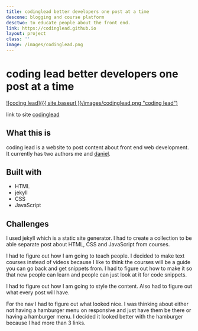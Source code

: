 ```yaml
---
title: codinglead better developers one post at a time
descone: blogging and course platform
desctwo: to educate people about the front end.
link: https://codinglead.github.io
layout: project
class: ''
image: /images/codinglead.png
---
```


# coding lead better developers one post at a time

<a href="https://codinglead.github.io">
    ![coding lead]({{ site.baseurl }}/images/codinglead.png "coding lead")
</a>

link to site [codinglead](https://codinglead.github.io)

## What this is

coding lead is a website to post content about front end web development. It currently has two authors me and [daniel](https://planeswalker1.github.io/).

## Built with

* HTML
 * jekyll
* CSS
* JavaScript

## Challenges

I used jekyll which is a static site generator. I had to create a collection to be able separate post about HTML, CSS and JavaScript from courses.

I had to figure out how I am going to teach people. I decided to make text courses instead of videos because I like to think the courses will be a guide you can go back and get snippets from. I had to figure out how to make it so that new people can learn and people can just look at it for code snippets.

I had to figure out how I am going to style the content. Also had to figure out what every post will have.

For the nav I had to figure out what looked nice. I was thinking about either not having a hamburger menu on responsive and just have them be there or having a hamburger menu. I decided it looked better with the hamburger because I had more than 3 links.
